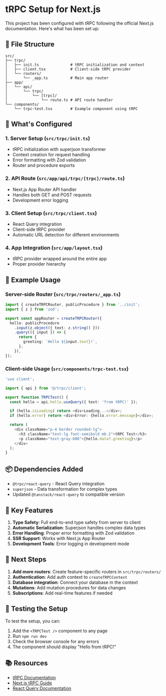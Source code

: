 # tRPC Setup for Next.js

This project has been configured with tRPC following the official Next.js documentation. Here's what has been set up:

## 📁 File Structure

```
src/
├── trpc/
│   ├── init.ts              # tRPC initialization and context
│   ├── client.tsx           # Client-side tRPC provider
│   └── routers/
│       └── _app.ts          # Main app router
├── app/
│   └── api/
│       └── trpc/
│           └── [trpc]/
│               └── route.ts # API route handler
└── components/
    └── trpc-test.tsx        # Example component using tRPC
```

## 🚀 What's Configured

### 1. **Server Setup** (`src/trpc/init.ts`)
- tRPC initialization with superjson transformer
- Context creation for request handling
- Error formatting with Zod validation
- Router and procedure exports

### 2. **API Route** (`src/app/api/trpc/[trpc]/route.ts`)
- Next.js App Router API handler
- Handles both GET and POST requests
- Development error logging

### 3. **Client Setup** (`src/trpc/client.tsx`)
- React Query integration
- Client-side tRPC provider
- Automatic URL detection for different environments

### 4. **App Integration** (`src/app/layout.tsx`)
- tRPC provider wrapped around the entire app
- Proper provider hierarchy

## 🧪 Example Usage

### Server-side Router (`src/trpc/routers/_app.ts`)
```typescript
import { createTRPCRouter, publicProcedure } from '../init';
import { z } from 'zod';

export const appRouter = createTRPCRouter({
  hello: publicProcedure
    .input(z.object({ text: z.string() }))
    .query(({ input }) => {
      return {
        greeting: `Hello ${input.text}!`,
      };
    }),
});
```

### Client-side Usage (`src/components/trpc-test.tsx`)
```typescript
'use client';

import { api } from '@/trpc/client';

export function TRPCTest() {
  const hello = api.hello.useQuery({ text: 'from tRPC!' });

  if (hello.isLoading) return <div>Loading...</div>;
  if (hello.error) return <div>Error: {hello.error.message}</div>;

  return (
    <div className="p-4 border rounded-lg">
      <h3 className="text-lg font-semibold mb-2">tRPC Test</h3>
      <p className="text-gray-600">{hello.data?.greeting}</p>
    </div>
  );
}
```

## 📦 Dependencies Added

- `@trpc/react-query` - React Query integration
- `superjson` - Data transformation for complex types
- Updated `@tanstack/react-query` to compatible version

## 🔧 Key Features

1. **Type Safety**: Full end-to-end type safety from server to client
2. **Automatic Serialization**: Superjson handles complex data types
3. **Error Handling**: Proper error formatting with Zod validation
4. **SSR Support**: Works with Next.js App Router
5. **Development Tools**: Error logging in development mode

## 🎯 Next Steps

1. **Add more routers**: Create feature-specific routers in `src/trpc/routers/`
2. **Authentication**: Add auth context to `createTRPCContext`
3. **Database integration**: Connect your database in the context
4. **Mutations**: Add mutation procedures for data changes
5. **Subscriptions**: Add real-time features if needed

## 🧪 Testing the Setup

To test the setup, you can:

1. Add the `<TRPCTest />` component to any page
2. Run `npm run dev`
3. Check the browser console for any errors
4. The component should display "Hello from tRPC!"

## 📚 Resources

- [tRPC Documentation](https://trpc.io/)
- [Next.js tRPC Guide](https://trpc.io/docs/nextjs)
- [React Query Documentation](https://tanstack.com/query/latest)
